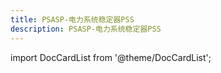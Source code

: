 ```yaml
---
title: PSASP-电力系统稳定器PSS
description: PSASP-电力系统稳定器PSS
---
```


import DocCardList from '@theme/DocCardList';

<DocCardList />